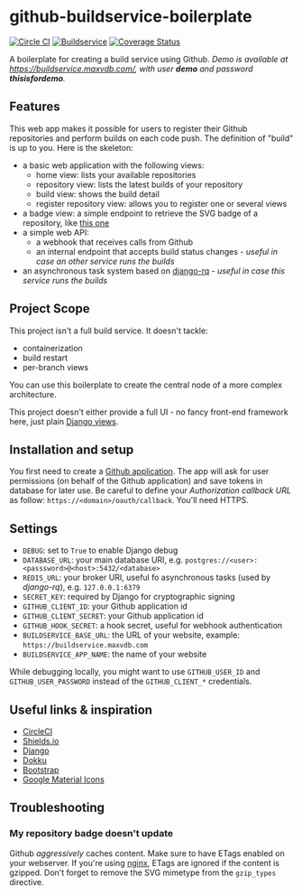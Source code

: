 # github-buildservice-boilerplate

[![Circle CI](https://circleci.com/gh/m-vdb/github-buildservice-boilerplate.svg?style=shield&circle-token=005fe273ea45c0f445bddbf53f2f90594dcfce91)](https://circleci.com/gh/m-vdb/github-buildservice-boilerplate)
[![Buildservice](https://buildservice.maxvdb.com/badge/m-vdb/github-buildservice-boilerplate.svg)](https://buildservice.maxvdb.com/repositories/m-vdb/github-buildservice-boilerplate)
[![Coverage Status](https://coveralls.io/repos/github/m-vdb/github-buildservice-boilerplate/badge.svg?branch=master)](https://coveralls.io/github/m-vdb/github-buildservice-boilerplate?branch=master)

A boilerplate for creating a build service using Github.
_Demo is available at https://buildservice.maxvdb.com/, with user **demo** and password **thisisfordemo**._


## Features

This web app makes it possible for users to register their Github repositories and perform builds on each
code push. The definition of "build" is up to you. Here is the skeleton:

- a basic web application with the following views:
  - home view: lists your available repositories
  - repository view: lists the latest builds of your repository
  - build view: shows the build detail
  - register repository view: allows you to register one or several views
- a badge view: a simple endpoint to retrieve the SVG badge of a repository, like [this one](https://buildservice.maxvdb.com/badge/m-vdb/github-buildservice-boilerplate.svg)
- a simple web API:
  - a webhook that receives calls from Github
  - an internal endpoint that accepts build status changes - *useful in case an other service runs the builds*
- an asynchronous task system based on [django-rq](https://github.com/ui/django-rq) - *useful in case this service runs the builds*

## Project Scope

This project isn't a full build service. It doesn't tackle:
- containerization
- build restart
- per-branch views

You can use this boilerplate to create the central node of a more complex architecture.

This project doesn't either provide a full UI - no fancy front-end framework here, just plain [Django views](https://docs.djangoproject.com/en/1.9/topics/http/views/).

## Installation and setup

You first need to create a [Github application](https://github.com/settings/applications/new). The app will ask for user permissions (on behalf of the Github application) and save tokens in database for later use. Be careful to define your _Authorization callback URL_ as follow: `https://<domain>/oauth/callback`. You'll need HTTPS.

## Settings

- `DEBUG`: set to `True` to enable Django debug
- `DATABASE_URL`: your main database URI, e.g. `postgres://<user>:<passsword>@<host>:5432/<database>`
- `REDIS_URL`: your broker URI, useful fo asynchronous tasks (used by _django-rq_), e.g. `127.0.0.1:6379`
- `SECRET_KEY`: required by Django for cryptographic signing
- `GITHUB_CLIENT_ID`: your Github application id
- `GITHUB_CLIENT_SECRET`: your Github application id
- `GITHUB_HOOK_SECRET`: a hook secret, useful for webhook authentication
- `BUILDSERVICE_BASE_URL`: the URL of your website, example: `https://buildservice.maxvdb.com`
- `BUILDSERVICE_APP_NAME`: the name of your website

While debugging locally, you might want to use `GITHUB_USER_ID` and `GITHUB_USER_PASSWORD` instead of the
`GITHUB_CLIENT_*` credentials.

## Useful links & inspiration

- [CircleCI](https://circleci.com/)
- [Shields.io](http://shields.io/)
- [Django](https://docs.djangoproject.com/en/1.9/)
- [Dokku](http://dokku.viewdocs.io/dokku/)
- [Bootstrap](http://getbootstrap.com/)
- [Google Material Icons](https://design.google.com/icons/)


## Troubleshooting

### My repository badge doesn't update

Github _aggressively_ caches content. Make sure to have ETags enabled on your webserver.
If you're using [nginx](https://www.nginx.com/), ETags are ignored if the content is gzipped. Don't forget to remove the SVG mimetype from the `gzip_types` directive.
